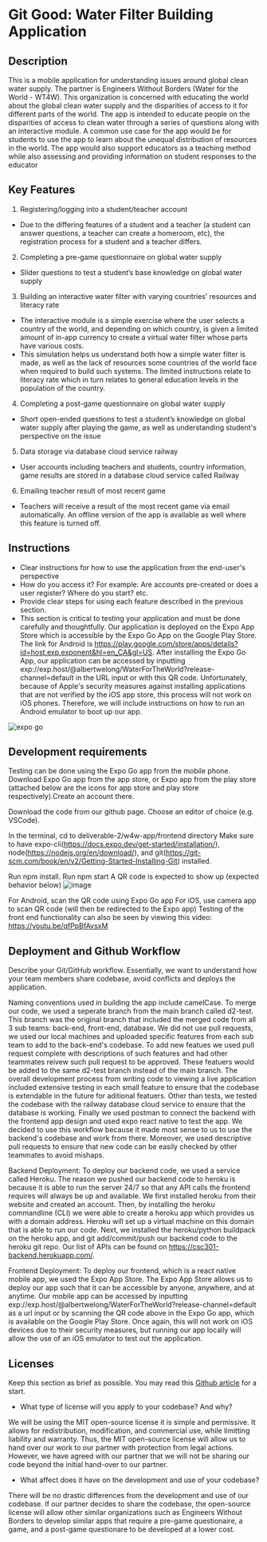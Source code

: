 # Git Good: Water Filter Building Application

## Description 
This is a mobile application for understanding issues around global clean water supply. The partner is Engineers Without Borders (Water for the World - WT4W). This organization is concerned with educating the world about the global clean water supply and the disparities of access to it for different parts of the world. The app is intended to educate people on the disparities of access to clean water through a series of questions along with an interactive module. A common use case for the app would be for students to use the app to learn about the unequal distribution of resources in the world. The app would also support educators as a teaching method while also assessing and providing information on student responses to the educator

## Key Features
1. Registering/logging into a student/teacher account
 * Due to the differing features of a student and a teacher (a student can answer questions, a teacher can create a homeroom, etc), the registration process for a student and a teacher differs. 
2. Completing a pre-game questionnaire on global water supply
 * Slider questions to test a student’s base knowledge on global water supply
3. Building an interactive water filter with varying countries’ resources and literacy rate
 * The interactive module is a simple exercise where the user selects a country of the world, and depending on which country, is given a limited amount of in-app currency to create a virtual water filter whose parts have various costs. 
* This simulation helps us understand both how a simple water filter is made, as well as the lack of resources some countries of the world face when required to build such systems. The limited instructions relate to literacy rate which in turn relates to general education levels in the population of the country.
4. Completing a post-game questionnaire on global water supply
* Short open-ended questions to test a student’s knowledge on global water supply after playing the game, as well as understanding student's perspective on the issue
5. Data storage via database cloud service railway
* User accounts including teachers and students, country information, game results are stored in a database cloud service called Railway
6. Emailing teacher result of most recent game
* Teachers will receive a result of the most recent game via email automatically. An offline version of the app is available as well where this feature is turned off.

## Instructions
 * Clear instructions for how to use the application from the end-user's perspective
 * How do you access it? For example: Are accounts pre-created or does a user register? Where do you start? etc. 
 * Provide clear steps for using each feature described in the previous section.
 * This section is critical to testing your application and must be done carefully and thoughtfully.
 Our application is deployed on the Expo App Store which is accessible by the Expo Go App on the Google Play Store. The link for Android is https://play.google.com/store/apps/details?id=host.exp.exponent&hl=en_CA&gl=US. After installing the Expo Go App, our application can be accessed by inputting exp://exp.host/@albertwelong/WaterForTheWorld?release-channel=default in the URL input or with this QR code. Unfortunately, because of Apple's security measures against installing applications that are not verified by the iOS app store, this process will not work on iOS phones. Therefore, we will include instructions on how to run an Android emulator to boot up our app.
 
 ![expo go](https://user-images.githubusercontent.com/78889780/224879826-f3f7919a-df38-4c0e-951f-6745184b4812.png)
 
 
## Development requirements
 Testing can be done using the Expo Go app from the mobile phone. 
Download Expo Go app from the app store, or Expo app from the play store (attached below are the icons for app store and play store respectively).Create an account there.

Download the code from our github page. Choose an editor of choice (e.g. VSCode). 

In the terminal, cd to deliverable-2/w4w-app/frontend directory
Make sure to have expo-cli(https://docs.expo.dev/get-started/installation/), node(https://nodejs.org/en/download/), and git(https://git-scm.com/book/en/v2/Getting-Started-Installing-Git) installed.

Run npm install.
Run npm start
A QR code is expected to show up (expected behavior below)
![image](https://user-images.githubusercontent.com/57972170/225425500-aefa44ce-5a84-4348-865a-8491666466df.png)

For Android, scan the QR code using Expo Go app
For iOS, use camera app to scan QR code (will then be redirected to the Expo app)
Testing of the front end functionality can also be seen by viewing this video: https://youtu.be/qfPpBfAvsxM
 
## Deployment and Github Workflow

Describe your Git/GitHub workflow. Essentially, we want to understand how your team members share codebase, avoid conflicts and deploys the application.

Naming conventions used in building the app include camelCase. To merge our code, we used a seperate branch from the main branch called d2-test. This branch was the original branch that included the merged code from all 3 sub teams: back-end, front-end, database. We did not use pull requests, we used our local machines and uploaded specific features from each sub team to add to the back-end's codebase. To add new featues we used pull request complete with descriptions of such features and had other teammates reivew such pull request to be approved. These featuers would be added to the same d2-test branch instead of the main branch. The overall development process from writing code to viewing a live application included extensive testing in each small feature to ensure that the codebase is extendable in the future for aditional featuers. Other than tests, we tested the codebase with the railway database cloud service to ensure that the database is working. Finally we used postman to connect the backend with the frontend app design and used expo react native to test the app. We decided to use this workflow because it made most sense to us to use the backend's codebase and work from there. Moreover, we used descriptive pull requests to ensure that new code can be easily checked by other teammates to avoid mishaps.

Backend Deployment: 
To deploy our backend code, we used a service called Heroku. The reason we pushed our backend code to heroku is because it is able to run the server 24/7 so that any API calls the frontend requires will always be up and available. We first installed heroku from their website and created an account. Then, by installing the heroku commandline (CLI) we were able to create a heroku app which provides us with a domain address. Heroku will set up a virtual machine on this domain that is able to run our code. Next, we installed the heroku/python buildpack on the heroku app, and git add/commit/push our backend code to the heroku git repo. Our list of APIs can be found on https://csc301-backend.herokuapp.com/.

Frontend Deployment:
To deploy our frontend, which is a react native mobile app, we used the Expo App Store. The Expo App Store allows us to deploy our app such that it can be accessible by anyone, anywhere, and at anytime. Our mobile app can be accessed by inputting exp://exp.host/@albertwelong/WaterForTheWorld?release-channel=default as a url input  or by scanning the QR code above in the Expo Go app, which is available on the Google Play Store. Once again, this will not work on iOS devices due to their security measures, but running our app locally will allow the use of an iOS emulator to test out the application.

## Licenses 

Keep this section as brief as possible. You may read this [Github article](https://help.github.com/en/github/creating-cloning-and-archiving-repositories/licensing-a-repository) for a start.

 * What type of license will you apply to your codebase? And why?

We will be using the MIT open-source license it is simple and permissive. It allows for redistribution, modification, and commercial use, while limitting liability and warranty. Thus, the MIT open-source license will allow us to hand over our work to our partner with protection from legal actions. However, we have agreed with our partner that we will not be sharing our code beyond the initial hand-over to our partner. 

* What affect does it have on the development and use of your codebase?

There will be no drastic differences from the development and use of our codebase. If our partner decides to share the codebase, the open-source license will allow other similar organizations such as Engineers Without Borders to develop similar apps that require a pre-game questionaire, a game, and a post-game questionare to be developed at a lower cost.
